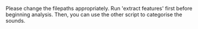 Please change the filepaths appropriately. 
Run 'extract features' first before beginning analysis. Then, you can use the other script to categorise the sounds.
